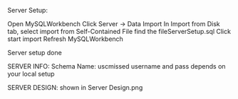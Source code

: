 Server Setup:

Open MySQLWorkbench
Click Server -> Data Import
In Import from Disk tab,
	select import from Self-Contained File
	find the fileServerSetup.sql
	Click start import
Refresh MySQLWorkbench

Server setup done


SERVER INFO:
Schema Name: uscmissed
username and pass depends on your local setup

SERVER DESIGN:
shown in Server Design.png